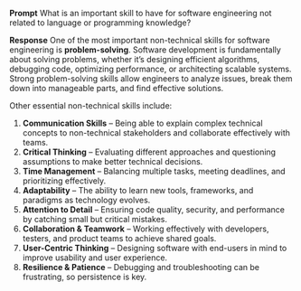 **Prompt**
What is an important skill to have for software engineering not related to language or programming knowledge?

**Response**
One of the most important non-technical skills for software engineering is **problem-solving**. Software development is fundamentally about solving problems, whether it’s designing efficient algorithms, debugging code, optimizing performance, or architecting scalable systems. Strong problem-solving skills allow engineers to analyze issues, break them down into manageable parts, and find effective solutions.

Other essential non-technical skills include:

1. **Communication Skills** – Being able to explain complex technical concepts to non-technical stakeholders and collaborate effectively with teams.
2. **Critical Thinking** – Evaluating different approaches and questioning assumptions to make better technical decisions.
3. **Time Management** – Balancing multiple tasks, meeting deadlines, and prioritizing effectively.
4. **Adaptability** – The ability to learn new tools, frameworks, and paradigms as technology evolves.
5. **Attention to Detail** – Ensuring code quality, security, and performance by catching small but critical mistakes.
6. **Collaboration & Teamwork** – Working effectively with developers, testers, and product teams to achieve shared goals.
7. **User-Centric Thinking** – Designing software with end-users in mind to improve usability and user experience.
8. **Resilience & Patience** – Debugging and troubleshooting can be frustrating, so persistence is key.
